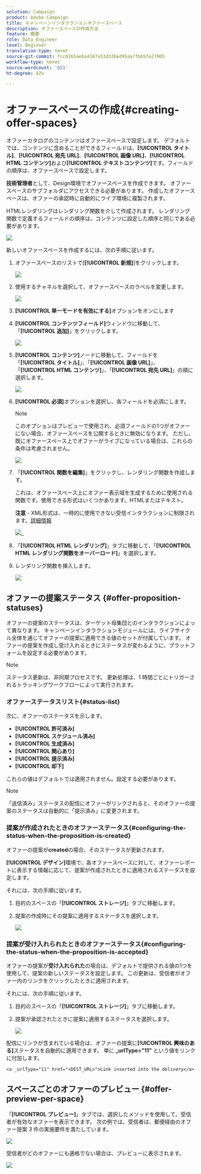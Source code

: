 ```yaml
---
solution: Campaign
product: Adobe Campaign
title: キャンペーンインタラクションオファースペース
description: オファースペースの作成方法
feature: 概要
role: Data Engineer
level: Beginner
translation-type: tm+mt
source-git-commit: fcc0165aeba4347a53d33bed95aa7fbb5fa27005
workflow-type: tm+mt
source-wordcount: '651'
ht-degree: 42%

---
```


# オファースペースの作成{#creating-offer-spaces}

オファーカタログのコンテンツはオファースペースで設定します。 デフォルトでは、コンテンツに含めることができるフィールドは、**[!UICONTROL タイトル]**、**[!UICONTROL 宛先 URL]**、**[!UICONTROL 画像 URL]**、**[!UICONTROL HTML コンテンツ]**&#x200B;および&#x200B;**[!UICONTROL テキストコンテンツ]**&#x200B;です。フィールドの順序は、オファースペースで設定します。

**技術管理者**&#x200B;として、Design環境でオファースペースを作成できます。 オファースペースのサブフォルダにアクセスできる必要があります。 作成したオファースペースは、オファーの承認時に自動的にライブ環境に複製されます。

HTMLレンダリングはレンダリング関数を介して作成されます。 レンダリング関数で定義するフィールドの順序は、コンテンツに設定した順序と同じである必要があります。

![](assets/offer_space_create_009.png)

新しいオファースペースを作成するには、次の手順に従います。

1. オファースペースのリストで[**[!UICONTROL 新規]**]をクリックします。

   ![](assets/offer_space_create_001.png)

1. 使用するチャネルを選択して、オファースペースのラベルを変更します。

   ![](assets/offer_space_create_002.png)

1. **[!UICONTROL 単一モードを有効にする]**&#x200B;オプションをオンにします

1. **[!UICONTROL コンテンツフィールド]**&#x200B;ウィンドウに移動して、「**[!UICONTROL 追加]**」をクリックします。

   ![](assets/offer_space_create_003.png)

1. **[!UICONTROL コンテンツ]**&#x200B;ノードに移動して、フィールドを「**[!UICONTROL タイトル]**」、「**[!UICONTROL 画像 URL]**」、「**[!UICONTROL HTML コンテンツ]**」、「**[!UICONTROL 宛先 URL]**」の順に選択します。

   ![](assets/offer_space_create_004.png)

1. **[!UICONTROL 必須]**&#x200B;オプションを選択し、各フィールドを必須にします。

   >[!NOTE]
   >
   >このオプションはプレビューで使用され、必須フィールドの1つがオファーにない場合、オファースペースを公開するときに無効になります。 ただし、既にオファースペース上でオファーがライブになっている場合は、これらの条件は考慮されません。

   ![](assets/offer_space_create_005.png)

1. 「**[!UICONTROL 関数を編集]**」をクリックし、レンダリング関数を作成します。

   これは、オファースペース上にオファー表示域を生成するために使用される関数です。使用できる形式はいくつかあります。HTMLまたはテキスト。

   **注意** - XML形式は、一時的に使用できない受信インタラクションに制限されます。[詳細情報](../start/capability-matrix.md#gs-unavailable-features)

   ![](assets/offer_space_create_006.png)_

1. 「**[!UICONTROL HTML レンダリング]**」タブに移動して、「**[!UICONTROL HTML レンダリング関数をオーバーロード]**」を選択します。
1. レンダリング関数を挿入します。

   ![](assets/offer_space_create_007.png)

## オファーの提案ステータス {#offer-proposition-statuses}

オファーの提案のステータスは、ターゲット母集団とのインタラクションによって異なります。 キャンペーンインタラクションモジュールには、ライフサイクル全体を通じてオファーの提案に適用できる値のセットが付属しています。 オファーの提案を作成し受け入れるときにステータスが変わるように、プラットフォームを設定する必要があります。

>[!NOTE]
>
>ステータス更新は、非同期プロセスです。 更新処理は、1 時間ごとにトリガーされるトラッキングワークフローによって実行されます。

### オファーステータスリスト{#status-list}

次に、オファーのステータスを示します。

* **[!UICONTROL 許可済み]**
* **[!UICONTROL スケジュール済み]**
* **[!UICONTROL 生成済み]**
* **[!UICONTROL 関心あり]**
* **[!UICONTROL 提示済み]**
* **[!UICONTROL 却下]**

これらの値はデフォルトでは適用されません。設定する必要があります。

>[!NOTE]
>
>「送信済み」ステータスの配信にオファーがリンクされると、そのオファーの提案のステータスは自動的に「提示済み」に変更されます。

### 提案が作成されたときのオファーステータス{#configuring-the-status-when-the-proposition-is-created}

オファーの提案が&#x200B;**created**&#x200B;の場合、そのステータスが更新されます。

**[!UICONTROL デザイン]**&#x200B;環境で、各オファースペースに対して、オファーレポートに表示する情報に応じて、提案が作成されたときに適用されるステータスを設定します。

それには、次の手順に従います。

1. 目的のスペースの「**[!UICONTROL ストレージ]**」タブに移動します。
1. 提案の作成時にその提案に適用するステータスを選択します。

   ![](assets/offer_update_status_001.png)

### 提案が受け入れられたときのオファーステータス{#configuring-the-status-when-the-proposition-is-accepted}

オファーの提案が&#x200B;**受け入れられた**&#x200B;の場合は、デフォルトで提供される値の1つを使用して、提案の新しいステータスを設定します。 この更新は、受信者がオファー内のリンクをクリックしたときに適用されます。

それには、次の手順に従います。

1. 目的のスペースの「**[!UICONTROL ストレージ]**」タブに移動します。
1. 提案が承認されたときに提案に適用するステータスを選択します。

   ![](assets/offer_update_status_002.png)

<!--
**Inbound interaction**

The **[!UICONTROL Storage]** tab lets you define statuses for **proposed** and **accepted** offer propositions only. For inbound interaction, the status of offer propositions should be specified directly in the URL for calling the offer engine, rather than through the interface. This way, you will be able to specify which status to apply in other cases, for example if an offer proposition is rejected.

```
<BASE_URL>?a=UpdateStatus&p=<PRIMARY_KEY_OF_THE_PROPOSITION>&st=<NEW_STATUS_OF_THE_PROPOSITION>&r=<REDIRECT_URL>
```

For instance, the proposition (identifier **40004**) that matches the **Home insurance** offer displayed on the **Neobank** site contains the following URL:

```
<BASE_URL>?a=UpdateStatus&p=<40004>&st=<3>&r=<"http://www.neobank.com/insurance/subscribe.html">
```

As soon as a visitor clicks the offer, and therefore the URL, the **[!UICONTROL Accepted]** status (value **3**) is applied to the proposition and the visitor is redirected to a new page of the **Neobank** site to take out the insurance contract.

>[!NOTE]
>
>If you want to specify another status in the url (for example if an offer proposition is rejected), use the value corresponding to the desired status. Example: **[!UICONTROL Rejected]** = "5", **[!UICONTROL Presented]** = "1" and so on.
>
>Statuses and their values can be retrieved in the **[!UICONTROL Offer propositions (nms)]** data schema. For more on this, refer to [this page](../../configuration/using/data-schemas.md).

**Outbound interaction**
-->

配信にリンクが含まれている場合は、オファーの提案に&#x200B;**[!UICONTROL 興味のある]**&#x200B;ステータスを自動的に適用できます。 単に **_urlType=&quot;11&quot;** という値をリンクに付加します。

```
<a _urlType="11" href="<DEST_URL>">Link inserted into the delivery</a>
```

## スペースごとのオファーのプレビュー {#offer-preview-per-space}

「**[!UICONTROL プレビュー]**」タブでは、選択したメソッドを使用して、受信者が有効なオファーを表示できます。 次の例では、受信者は、郵便経由のオファー提案 3 件の実施要件を満たしています。

![](assets/offer_space_overview_002.png)

受信者がどのオファーにも適格でない場合は、プレビューに表示されます。

![](assets/offer_space_overview_001.png)

<!--
The preview can ignore contexts when they are restricted to a space. This is the case when the interaction schema has been extended to add fields referenced in a space using an inbound channel (for more on this, refer to Extension example.
-->
